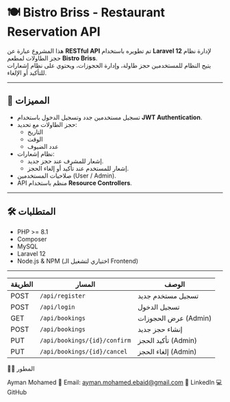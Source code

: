 # 🍽 Bistro Briss - Restaurant Reservation API

هذا المشروع عبارة عن **RESTful API** تم تطويره باستخدام **Laravel 12** لإدارة نظام حجز الطاولات لمطعم **Bistro Briss**.  
يتيح النظام للمستخدمين حجز طاولة، وإدارة الحجوزات، ويحتوي على نظام إشعارات للتأكيد أو الإلغاء.

---

## 🚀 المميزات

- تسجيل مستخدمين جدد وتسجيل الدخول باستخدام **JWT Authentication**.
- حجز الطاولات مع تحديد:
  - التاريخ
  - الوقت
  - عدد الضيوف
- نظام إشعارات:
  - إشعار للمشرف عند حجز جديد.
  - إشعار للمستخدم عند تأكيد أو إلغاء الحجز.
- صلاحيات المستخدمين (User / Admin).
- API منظم باستخدام **Resource Controllers**.

---

## 🛠 المتطلبات

- PHP >= 8.1
- Composer
- MySQL
- Laravel 12
- Node.js & NPM (اختياري لتشغيل الـ Frontend)

---

| الطريقة | المسار                       | الوصف                |
| ------- | ---------------------------- | -------------------- |
| POST    | `/api/register`              | تسجيل مستخدم جديد    |
| POST    | `/api/login`                 | تسجيل الدخول         |
| GET     | `/api/bookings`              | عرض الحجوزات (Admin) |
| POST    | `/api/bookings`              | إنشاء حجز جديد       |
| PUT     | `/api/bookings/{id}/confirm` | تأكيد الحجز (Admin)  |
| PUT     | `/api/bookings/{id}/cancel`  | إلغاء الحجز (Admin)  |
👨‍💻 المطور

Ayman Mohamed
📧 Email: ayman.mohamed.ebaid@gmail.com
🔗 LinkedIn
💻 GitHub
